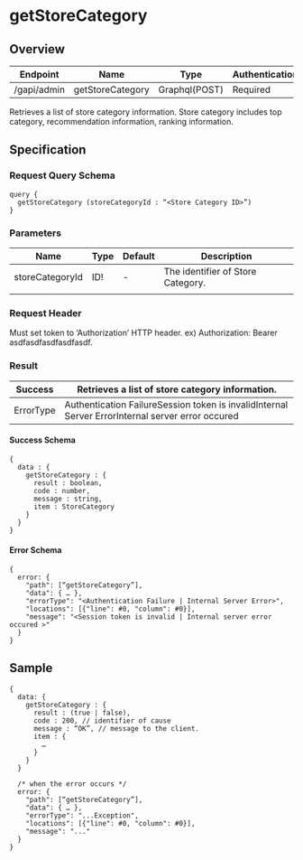 # getStoreCategory

## Overview

| Endpoint | Name | Type | Authentication |
| --- | --- | --- | --- |
| /gapi/admin | getStoreCategory | Graphql\(POST\) | Required |

Retrieves a list of store category information. Store category includes top category, recommendation information, ranking information.

## Specification

### Request Query Schema

```text
query {
  getStoreCategory (storeCategoryId : “<Store Category ID>”)
}
```

### Parameters

| Name | Type | Default | Description |
| --- | --- | --- | --- |
| storeCategoryId | ID! | - | The identifier of Store Category. |
|  |  |  |  |

### Request Header

Must set token to ‘Authorization’ HTTP header. ex\) Authorization: Bearer asdfasdfasdfasdfasdf.

### Result

| Success | Retrieves a list of store category information. |
| --- | --- |
| ErrorType | Authentication FailureSession token is invalidInternal Server ErrorInternal server error occured |

#### Success Schema

```text
{
  data : {
    getStoreCategory : {
      result : boolean,
      code : number,
      message : string,
      item : StoreCategory
    }
  }
}
```

#### Error Schema

```text
{
  error: {
    "path": [“getStoreCategory”],
    "data": { … },
    "errorType": "<Authentication Failure | Internal Server Error>",
    "locations": [{"line": #0, "column": #0}],
    "message": "<Session token is invalid | Internal server error occured >"
  }
}
```

## Sample

```text
{
  data: {
    getStoreCategory : {
      result : (true | false),
      code : 200, // identifier of cause
      message : “OK”, // message to the client.
      item : {
        …
      }
    }
  }

  /* when the error occurs */
  error: {
    "path": [“getStoreCategory”],
    "data": { … },
    "errorType": "...Exception",
    "locations": [{"line": #0, "column": #0}],
    "message": "..."
  }
}
```

